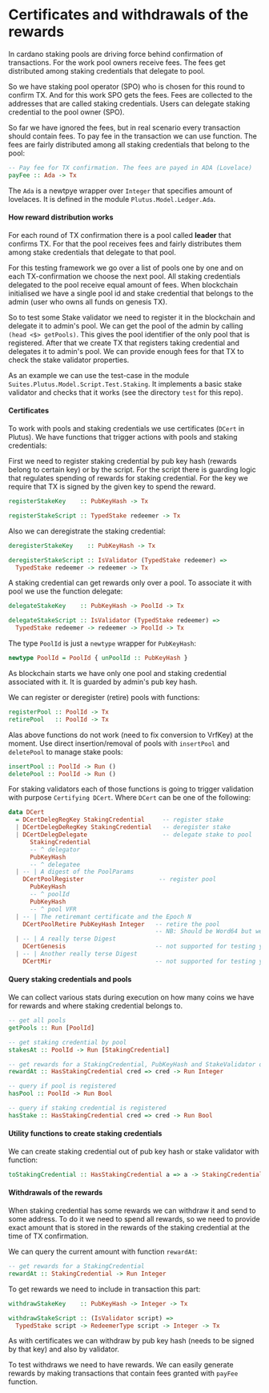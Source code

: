 # Certificates and withdrawals of the rewards

In cardano staking pools are driving force behind confirmation of transactions.
For the work pool owners receive fees. The fees get distributed among 
staking credentials that delegate to pool. 

So we have staking pool operator (SPO) who is chosen for this round to
confirm TX. And for this work SPO gets the fees. Fees are collected 
to the addresses that are called staking credentials. Users can delegate staking credential
to the pool owner (SPO). 

So far we have ignored the fees, but in real scenario every transaction should contain fees.
To pay fee in the transaction we can use function. The fees are fairly distributed among
all staking credentials that belong to the pool:

```haskell
-- Pay fee for TX confirmation. The fees are payed in ADA (Lovelace)
payFee :: Ada -> Tx
```
The `Ada` is a newtpye wrapper over `Integer` that specifies amount of lovelaces.
It is defined in the module `Plutus.Model.Ledger.Ada`.


#### How reward distribution works

For each round of TX confirmation there is a pool called **leader** that confirms
TX. For that the pool receives fees and fairly distributes them among stake credentials
that delegate to that pool.

For this testing framework we go over a list of pools one by one and on each TX-confirmation
we choose the next pool. All staking credentials delegated to the pool receive equal amount of fees.
When blockchain initialised we have a single pool id and stake credential that 
belongs to the admin (user who owns all funds on genesis TX). 

So to test some Stake validator we need to register it in the blockchain
and delegate it to admin's pool. We can get the pool of the admin by calling `(head <$> getPools)`.
This gives the pool identifier of the only pool that is registered.
After that we create TX that registers taking credential and delegates it to admin's pool.
We can provide enough fees for that TX to check the stake validator properties. 

As an example we can use the test-case in the module `Suites.Plutus.Model.Script.Test.Staking`.
It implements a basic stake validator and checks that it works (see the directory `test` for this repo).


#### Certificates

To work with pools and staking credentials we use certificates (`DCert` in Plutus).
We have functions that trigger actions with pools and staking credentials:

First we need to register staking credential by pub key hash (rewards belong to certain key)
or by the script. For the script there is guarding logic that regulates spending of rewards
for staking credential. For the key we require that TX is signed by the given key to spend the reward.

```haskell
registerStakeKey    :: PubKeyHash -> Tx

registerStakeScript :: TypedStake redeemer -> Tx
```

Also we can deregistrate the staking credential:

```haskell
deregisterStakeKey    :: PubKeyHash -> Tx

deregisterStakeScript :: IsValidator (TypedStake redeemer) => 
  TypedStake redeemer -> redeemer -> Tx
```

A staking credential can get rewards only over a pool. To associate it with pool
we use the function delegate:

```haskell
delegateStakeKey    :: PubKeyHash -> PoolId -> Tx

delegateStakeScript :: IsValidator (TypedStake redeemer) => 
  TypedStake redeemer -> redeemer -> PoolId -> Tx
```

The type `PoolId` is just a `newtype` wrapper for `PubKeyHash`:

```haskell
newtype PoolId = PoolId { unPoolId :: PubKeyHash }
```

As blockchain starts we have only one pool and staking credential associated with it.
It is guarded by admin's pub key hash.

We can register or deregister (retire) pools with functions:

```haskell
registerPool :: PoolId -> Tx
retirePool   :: PoolId -> Tx
```
Alas above functions do not work (need to fix conversion to VrfKey) at the moment.
Use direct insertion/removal of pools with `insertPool` and `deletePool` to manage stake pools:

```haskell
insertPool :: PoolId -> Run ()
deletePool :: PoolId -> Run ()
```

For staking validators each of those functions is going to trigger validation with purpose
`Certifying DCert`. Where `DCert` can be one of the following:

```haskell
data DCert
  = DCertDelegRegKey StakingCredential     -- register stake
  | DCertDelegDeRegKey StakingCredential   -- deregister stake
  | DCertDelegDelegate                     -- delegate stake to pool
      StakingCredential
      -- ^ delegator
      PubKeyHash
      -- ^ delegatee
  | -- | A digest of the PoolParams
    DCertPoolRegister                     -- register pool
      PubKeyHash
      -- ^ poolId
      PubKeyHash
      -- ^ pool VFR
  | -- | The retiremant certificate and the Epoch N
    DCertPoolRetire PubKeyHash Integer   -- retire the pool 
                                         -- NB: Should be Word64 but we only have Integer on-chain
  | -- | A really terse Digest
    DCertGenesis                         -- not supported for testing yet
  | -- | Another really terse Digest
    DCertMir                             -- not supported for testing yet
```

#### Query staking credentials and pools

We can collect various stats during execution on how many coins we have for rewards
and where staking credential belongs to.

```haskell
-- get all pools
getPools :: Run [PoolId]

-- get staking credential by pool
stakesAt :: PoolId -> Run [StakingCredential]

-- get rewards for a StakingCredential, PubKeyHash and StakeValidator or TypedStake
rewardAt :: HasStakingCredential cred => cred -> Run Integer

-- query if pool is registered
hasPool :: PoolId -> Run Bool

-- query if staking credential is registered
hasStake :: HasStakingCredential cred => cred -> Run Bool
```

#### Utility functions to create staking credentials

We can create staking credential out of pub key hash or stake validator
with function:

```haskell
toStakingCredential :: HasStakingCredential a => a -> StakingCredential
```

#### Withdrawals of the rewards

When staking credential has some rewards we can withdraw it and send
to some address. To do it we need to spend all rewards, so we need to 
provide exact amount that is stored in the rewards of the staking credential
at the time of TX confirmation. 

We can query the current amount with function `rewardAt`:

```haskell
-- get rewards for a StakingCredential
rewardAt :: StakingCredential -> Run Integer
```

To get rewards we need to include in transaction this part:

```haskell
withdrawStakeKey    :: PubKeyHash -> Integer -> Tx

withdrawStakeScript :: (IsValidator script) => 
  TypedStake script -> RedeemerType script -> Integer -> Tx
```

As with certificates we can withdraw by pub key hash (needs to be signed by that key)
and also by validator. 

To test withdraws we need to have rewards. We can easily generate rewards by 
making transactions that contain fees granted with `payFee` function.


